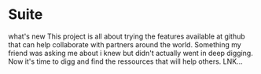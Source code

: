 # Suite
what's new
This project is all about trying the features available at github that can help collaborate with partners around the world. Something my friend was asking me about i knew but didn't actually went in deep digging. Now it's time to digg and find the ressources that will help others. LNK...
